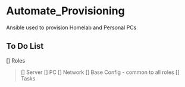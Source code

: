 # Automate_Provisioning
Ansible used to provision Homelab and Personal PCs

## To Do List
[] Roles
> [] Server
> [] PC
> [] Network
> [] Base Config - common to all roles
[] Tasks

